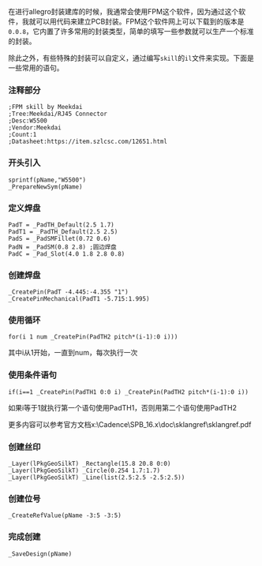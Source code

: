 在进行allegro封装建库的时候，我通常会使用FPM这个软件，因为通过这个软件，我就可以用代码来建立PCB封装。FPM这个软件网上可以下载到的版本是`0.0.8`，它内置了许多常用的封装类型，简单的填写一些参数就可以生产一个标准的封装。

除此之外，有些特殊的封装可以自定义，通过编写`skill`的`il`文件来实现。下面是一些常用的语句。

### 注释部分

```
;FPM skill by Meekdai
;Tree:Meekdai/RJ45 Connector
;Desc:W5500
;Vendor:Meekdai
;Count:1
;Datasheet:https://item.szlcsc.com/12651.html
```

### 开头引入

```
sprintf(pName,"W5500")
_PrepareNewSym(pName)
```

### 定义焊盘

```
PadT = _PadTH_Default(2.5 1.7)
PadT1 = _PadTH_Default(2.5 2.5)
PadS = _PadSMFillet(0.72 0.6)
PadN = _PadSM(0.8 2.8) ;圆边焊盘
PadC = _Pad_Slot(4.0 1.8 2.8 0.8)
```

### 创建焊盘

```
_CreatePin(PadT -4.445:-4.355 "1")
_CreatePinMechanical(PadT1 -5.715:1.995)
```

### 使用循环

```
for(i 1 num _CreatePin(PadTH2 pitch*(i-1):0 i)))
```
其中i从1开始，一直到num，每次执行一次

### 使用条件语句

```
if(i==1 _CreatePin(PadTH1 0:0 i) _CreatePin(PadTH2 pitch*(i-1):0 i))
```
如果i等于1就执行第一个语句使用PadTH1，否则用第二个语句使用PadTH2

更多内容可以参考官方文档x:\\Cadence\\SPB_16.x\\doc\\sklangref\\sklangref.pdf

### 创建丝印

```
_Layer(lPkgGeoSilkT) _Rectangle(15.8 20.8 0:0)
_Layer(lPkgGeoSilkT) _Circle(0.254 1.7:1.7)
_Layer(lPkgGeoSilkT) _Line(list(2.5:2.5 -2.5:2.5))
```

### 创建位号

```
_CreateRefValue(pName -3:5 -3:5)
```

### 完成创建

```
_SaveDesign(pName)
```

[comment]: # (##{"timestamp":1542778920}##)